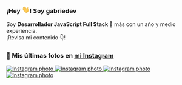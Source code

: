 <h3>¡Hey <img src="https://raw.githubusercontent.com/ABSphreak/ABSphreak/master/gifs/Hi.gif" width="20px" decondig="async">! Soy gabriedev</h3>

<p>Soy <strong>Desarrollador JavaScript Full Stack 🚀</strong> más con un año y medio experiencia.<br />¡Revisa mi contenido 👇!</p>

### 📸 Mis últimas fotos en [mi Instagram](https://instagram.com/gabrie.dev)


<a href='https://instagram.com/p/CtruQitPJU1' target='_blank'>
  <img width='20%' src='https://instagram.flba2-1.fna.fbcdn.net/v/t51.2885-15/354557634_595647665883083_2498794285121939883_n.jpg?stp=dst-jpg_e15_fr_s1080x1080&_nc_ht=instagram.flba2-1.fna.fbcdn.net&_nc_cat=111&_nc_ohc=PWDhzk5664gAX9II6qr&edm=APU89FABAAAA&ccb=7-5&oh=00_AfBMBNICnKZ_e3j5Ueo-x-N6lHqfOu-dJ0bm8eFN4dfrNg&oe=64A8F063&_nc_sid=bc0c2c' alt='Instagram photo' />
</a>
<a href='https://instagram.com/p/CtrtZEhvfjK' target='_blank'>
  <img width='20%' src='https://instagram.flba2-1.fna.fbcdn.net/v/t51.2885-15/354566352_1280061536273536_3184760590463359796_n.jpg?stp=dst-jpg_e15&_nc_ht=instagram.flba2-1.fna.fbcdn.net&_nc_cat=104&_nc_ohc=dKog8uqFj00AX9Dq3mP&edm=APU89FABAAAA&ccb=7-5&oh=00_AfAkC6tEmtCIadCQXYCfXZBTxKEepH2eqIJeqVY8RojUpA&oe=64A8555C&_nc_sid=bc0c2c' alt='Instagram photo' />
</a>
<a href='https://instagram.com/p/CtDUXiGIwfW' target='_blank'>
  <img width='20%' src='https://instagram.flba2-1.fna.fbcdn.net/v/t51.2885-15/350888316_2281662725376540_4082540287140756007_n.jpg?stp=dst-jpg_e15&_nc_ht=instagram.flba2-1.fna.fbcdn.net&_nc_cat=100&_nc_ohc=6xL0mO756yQAX-WFlSG&edm=APU89FABAAAA&ccb=7-5&oh=00_AfAi5g9R0RwHoSVRoLMhWWGlHvPGtRC8Gg4UQwQCWEUMXA&oe=64A91598&_nc_sid=bc0c2c' alt='Instagram photo' />
</a>
<a href='https://instagram.com/p/CoTfm_INWyt' target='_blank'>
  <img width='20%' src='https://instagram.flba2-1.fna.fbcdn.net/v/t51.2885-15/321050480_935030397667260_4356312353538439528_n.jpg?stp=dst-jpg_e15&_nc_ht=instagram.flba2-1.fna.fbcdn.net&_nc_cat=100&_nc_ohc=KMngtdK2FpsAX96azVq&edm=APU89FABAAAA&ccb=7-5&oh=00_AfAXSb3d__eN3Zaua7T9Bk2H85YyMBDD2gUIjM6ea84bdQ&oe=64A8D7D7&_nc_sid=bc0c2c' alt='Instagram photo' />
</a>
